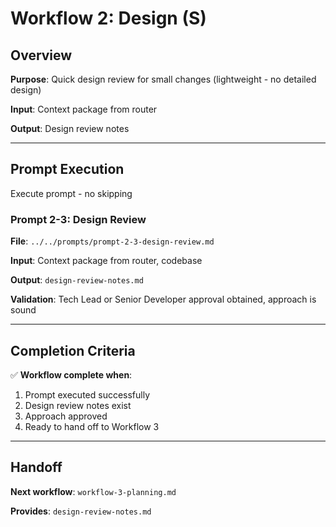 # Workflow 2: Design (S)

## Overview

**Purpose**: Quick design review for small changes (lightweight - no detailed design)

**Input**: Context package from router

**Output**: Design review notes

---

## Prompt Execution

Execute prompt - no skipping

### Prompt 2-3: Design Review

**File**: `../../prompts/prompt-2-3-design-review.md`

**Input**: Context package from router, codebase

**Output**: `design-review-notes.md`

**Validation**: Tech Lead or Senior Developer approval obtained, approach is sound

---

## Completion Criteria

✅ **Workflow complete when**:

1. Prompt executed successfully
2. Design review notes exist
3. Approach approved
4. Ready to hand off to Workflow 3

---

## Handoff

**Next workflow**: `workflow-3-planning.md`

**Provides**: `design-review-notes.md`

